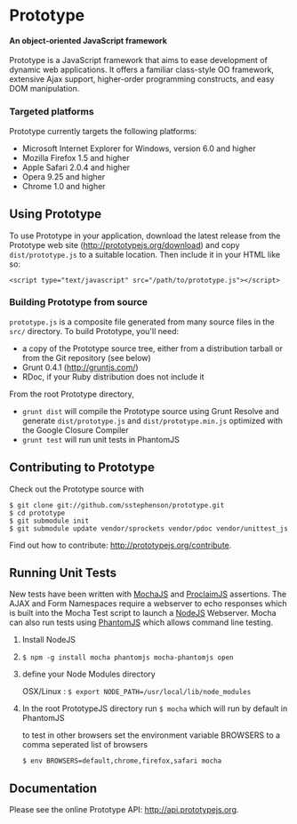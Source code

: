Prototype
=========

#### An object-oriented JavaScript framework ####

Prototype is a JavaScript framework that aims to ease development of dynamic 
web applications.  It offers a familiar class-style OO framework, extensive
Ajax support, higher-order programming constructs, and easy DOM manipulation.

### Targeted platforms ###

Prototype currently targets the following platforms:

* Microsoft Internet Explorer for Windows, version 6.0 and higher
* Mozilla Firefox 1.5 and higher
* Apple Safari 2.0.4 and higher
* Opera 9.25 and higher
* Chrome 1.0 and higher

Using Prototype
---------------

To use Prototype in your application, download the latest release from the 
Prototype web site (<http://prototypejs.org/download>) and copy 
`dist/prototype.js` to a suitable location. Then include it in your HTML
like so:

    <script type="text/javascript" src="/path/to/prototype.js"></script>

### Building Prototype from source ###

`prototype.js` is a composite file generated from many source files in 
the `src/` directory. To build Prototype, you'll need:

* a copy of the Prototype source tree, either from a distribution tarball or
  from the Git repository (see below)
* Grunt 0.4.1 (<http://gruntjs.com/>)
* RDoc, if your Ruby distribution does not include it

From the root Prototype directory,

* `grunt dist` will compile the Prototype source using Grunt Resolve and generate `dist/prototype.js` and `dist/prototype.min.js` optimized with the Google Closure Compiler
* `grunt test` will run unit tests in PhantomJS

Contributing to Prototype
-------------------------

Check out the Prototype source with 

    $ git clone git://github.com/sstephenson/prototype.git
    $ cd prototype
    $ git submodule init
    $ git submodule update vendor/sprockets vendor/pdoc vendor/unittest_js

Find out how to contribute: <http://prototypejs.org/contribute>.

Running Unit Tests
-------------

New tests have been written with [MochaJS](http://visionmedia.github.io/mocha/) and [ProclaimJS](https://github.com/rowanmanning/proclaim) assertions. The AJAX and Form Namespaces require a webserver to echo responses which is built into the Mocha Test script to launch a [NodeJS](http://nodejs.org/) Webserver. Mocha can also run tests using [PhantomJS](http://phantomjs.org/) which allows command line testing.

 1. Install NodeJS
 2. `$ npm -g install mocha phantomjs mocha-phantomjs open`
 3. define your Node Modules directory
 
    OSX/Linux : `$ export NODE_PATH=/usr/local/lib/node_modules`
 4. In the root PrototypeJS directory run `$ mocha` which will run by default in PhantomJS

    to test in other browsers set the environment variable BROWSERS to a comma seperated list of browsers
    
    `$ env BROWSERS=default,chrome,firefox,safari mocha`
 

Documentation
-------------

Please see the online Prototype API: <http://api.prototypejs.org>.